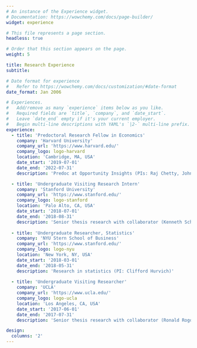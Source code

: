 ```yaml
---
# An instance of the Experience widget.
# Documentation: https://wowchemy.com/docs/page-builder/
widget: experience

# This file represents a page section.
headless: true

# Order that this section appears on the page.
weight: 5

title: Research Experience
subtitle:

# Date format for experience
#   Refer to https://wowchemy.com/docs/customization/#date-format
date_format: Jan 2006

# Experiences.
#   Add/remove as many `experience` items below as you like.
#   Required fields are `title`, `company`, and `date_start`.
#   Leave `date_end` empty if it's your current employer.
#   Begin multi-line descriptions with YAML's `|2-` multi-line prefix.
experience:
  - title: 'Predoctoral Research Fellow in Economics'
    company: 'Harvard University'
    company_url: 'https://www.harvard.edu/'
    company_logo: logo-harvard
    location: 'Cambridge, MA, USA'
    date_start: '2019-07-01'
    date_end: '2022-07-31'
    description: 'Predoc at Opportunity Insights (PIs: Raj Chetty, John Friedman, Nathaniel Hendren)'

  - title: 'Undergraduate Visiting Research Intern'
    company: 'Stanford University'
    company_url: 'https://www.stanford.edu/'
    company_logo: logo-stanford
    location: 'Palo Alto, CA, USA'
    date_start: '2018-07-01'
    date_end: '2018-08-31'
    description: 'Senior thesis research with collaborator (Kenneth Scheve)'
    
  - title: 'Undergraduate Researcher, Statistics'
    company: 'NYU Stern School of Business'
    company_url: 'https://www.stanford.edu/'
    company_logo: logo-nyu
    location: 'New York, NY, USA'
    date_start: '2018-03-01'
    date_end: '2018-05-31'
    description: 'Research in statistics (PI: Clifford Hurvich)'
    
  - title: 'Undergraduate Visiting Researcher'
    company: 'UCLA'
    company_url: 'https://www.ucla.edu/'
    company_logo: logo-ucla
    location: 'Los Angeles, CA, USA'
    date_start: '2017-06-01'
    date_end: '2017-07-31'
    description: 'Senior thesis research with collaborator (Ronald Rogowski)'

design:
  columns: '2'
---
```

